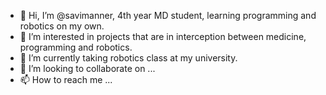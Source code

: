 - 👋 Hi, I’m @savimanner, 4th year MD student, learning programming and robotics on my own.
- 👀 I’m interested in projects that are in interception between medicine, programming and robotics.
- 🌱 I’m currently taking robotics class at my university.
- 💞️ I’m looking to collaborate on ...
- 📫 How to reach me ...

<!---
savimanner/savimanner is a ✨ special ✨ repository because its `README.md` (this file) appears on your GitHub profile.
You can click the Preview link to take a look at your changes.
--->
